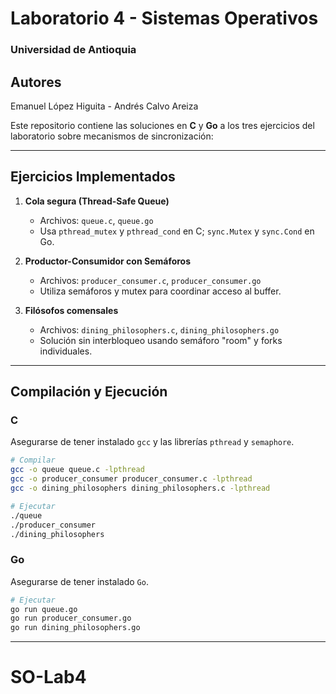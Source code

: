 # Laboratorio 4 - Sistemas Operativos

### Universidad de Antioquia

## Autores

Emanuel López Higuita - Andrés Calvo Areiza

Este repositorio contiene las soluciones en **C** y **Go** a los tres ejercicios del laboratorio sobre mecanismos de sincronización:

---

## Ejercicios Implementados

1. **Cola segura (Thread-Safe Queue)**

   - Archivos: `queue.c`, `queue.go`
   - Usa `pthread_mutex` y `pthread_cond` en C; `sync.Mutex` y `sync.Cond` en Go.

2. **Productor-Consumidor con Semáforos**

   - Archivos: `producer_consumer.c`, `producer_consumer.go`
   - Utiliza semáforos y mutex para coordinar acceso al buffer.

3. **Filósofos comensales**
   - Archivos: `dining_philosophers.c`, `dining_philosophers.go`
   - Solución sin interbloqueo usando semáforo "room" y forks individuales.

---

## Compilación y Ejecución

### C

Asegurarse de tener instalado `gcc` y las librerías `pthread` y `semaphore`.

```bash
# Compilar
gcc -o queue queue.c -lpthread
gcc -o producer_consumer producer_consumer.c -lpthread
gcc -o dining_philosophers dining_philosophers.c -lpthread

# Ejecutar
./queue
./producer_consumer
./dining_philosophers
```

### Go

Asegurarse de tener instalado `Go`.

```bash
# Ejecutar
go run queue.go
go run producer_consumer.go
go run dining_philosophers.go
```

---
# SO-Lab4
